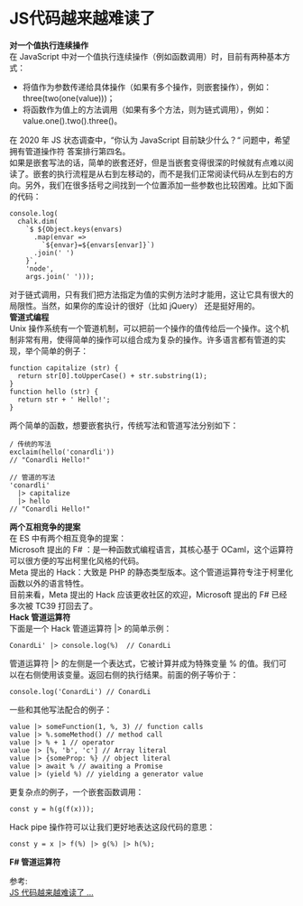 # JS代码越来越难读了
**对一个值执行连续操作**  
在 JavaScript 中对一个值执行连续操作（例如函数调用）时，目前有两种基本方式：  
- 将值作为参数传递给具体操作（如果有多个操作，则嵌套操作），例如：three(two(one(value)))；
- 将函数作为值上的方法调用（如果有多个方法，则为链式调用），例如：value.one().two().three()。

在 2020 年 JS 状态调查中，“你认为 JavaScript 目前缺少什么？“ 问题中，希望拥有管道操作符 答案排行第四名。  
如果是嵌套写法的话，简单的嵌套还好，但是当嵌套变得很深的时候就有点难以阅读了。嵌套的执行流程是从右到左移动的，而不是我们正常阅读代码从左到右的方向。另外，我们在很多括号之间找到一个位置添加一些参数也比较困难。比如下面的代码：  
``` 
console.log(
  chalk.dim(
    `$ ${Object.keys(envars)
      .map(envar =>
        `${envar}=${envars[envar]}`)
      .join(' ')
    }`,
    'node',
    args.join(' ')));
```
对于链式调用，只有我们把方法指定为值的实例方法时才能用，这让它具有很大的局限性。当然，如果你的库设计的很好（比如 jQuery） 还是挺好用的。  
**管道式编程**  
Unix 操作系统有一个管道机制，可以把前一个操作的值传给后一个操作。这个机制非常有用，使得简单的操作可以组合成为复杂的操作。许多语言都有管道的实现，举个简单的例子：  
``` 
function capitalize (str) {
  return str[0].toUpperCase() + str.substring(1);
}
function hello (str) {
  return str + ' Hello!';
}
```
两个简单的函数，想要嵌套执行，传统写法和管道写法分别如下：  
``` 
/ 传统的写法
exclaim(hello('conardli'))
// "Conardli Hello!"

// 管道的写法
'conardli'
  |> capitalize
  |> hello
// "Conardli Hello!"
```
**两个互相竞争的提案**  
在 ES 中有两个相互竞争的提案：  
Microsoft 提出的 F# ：是一种函数式编程语言，其核心基于 OCaml，这个运算符可以很方便的写出柯里化风格的代码。  
Meta 提出的 Hack：大致是 PHP 的静态类型版本。这个管道运算符专注于柯里化函数以外的语言特性。  
目前来看，Meta 提出的 Hack 应该更收社区的欢迎，Microsoft 提出的 F# 已经多次被 TC39 打回去了。  
**Hack 管道运算符**  
下面是一个 Hack 管道运算符 |> 的简单示例：  
``` 
ConardLi' |> console.log(%)  // ConardLi
```
管道运算符 |> 的左侧是一个表达式，它被计算并成为特殊变量 % 的值。我们可以在右侧使用该变量。返回右侧的执行结果。前面的例子等价于：  
``` 
console.log('ConardLi') // ConardLi
```
一些和其他写法配合的例子：  
``` 
value |> someFunction(1, %, 3) // function calls
value |> %.someMethod() // method call
value |> % + 1 // operator
value |> [%, 'b', 'c'] // Array literal
value |> {someProp: %} // object literal
value |> await % // awaiting a Promise
value |> (yield %) // yielding a generator value
```
更复杂点的例子，一个嵌套函数调用：  
``` 
const y = h(g(f(x)));
```
Hack pipe 操作符可以让我们更好地表达这段代码的意思：  
``` 
const y = x |> f(%) |> g(%) |> h(%);
```
**F# 管道运算符**  


参考:  
[JS 代码越来越难读了 ...](https://mp.weixin.qq.com/s/Ng-38P0jvvWbsPSwAjrJdA)
